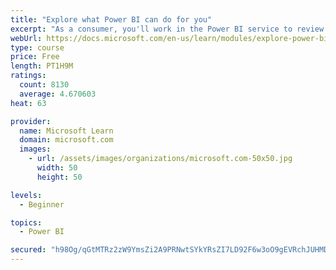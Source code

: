 ```yaml
---
title: "Explore what Power BI can do for you"
excerpt: "As a consumer, you'll work in the Power BI service to review and interact with content that has been shared with you. This module provides the foundational information that you need to work effectively in the Power BI service."
webUrl: https://docs.microsoft.com/en-us/learn/modules/explore-power-bi-service/
type: course
price: Free
length: PT1H9M
ratings:
  count: 8130
  average: 4.670603
heat: 63

provider:
  name: Microsoft Learn
  domain: microsoft.com
  images:
    - url: /assets/images/organizations/microsoft.com-50x50.jpg
      width: 50
      height: 50

levels:
  - Beginner

topics:
  - Power BI

secured: "h98Og/qGtMTRz2zW9YmsZi2A9PRNwtSYkYRsZI7LD92F6w3oO9gEVRchJUHMDmFAQdEavxJ6ch06m1lZft4cjofV2ohDxEBFeExSmUu8OIaL+wwI0xH5rfGSPcpHPo2HcD+G/fpLp4mjR8VANkT8mp5Ly78yu4SXkbFv63yKm7l+QRa2juOjcByJv+mx2uyDZGtivkSxZwuH8OXrkEUrHwlh5friiD/uFK95FDruDarngZ8SKAWEDpT1Y/wtc5QPCYJvZaNzAA7U5UjtEY2nCs5OjF++HaWJckSnf+77W0q083XFN3gP95qfdrWjTKiMI74c2YZK2SP/hGMZ9wvq1FTuX2C5J9/OE+U3HWN5YGCwl8MICQ2ZodmhQLvXRrTPCYk/Ixch2CtUBCQAk05nsL86kqZnQMK5vtm9xWx/qbw=;mPz5rpPNkA4Hyddbrw2ANg=="
---
```


